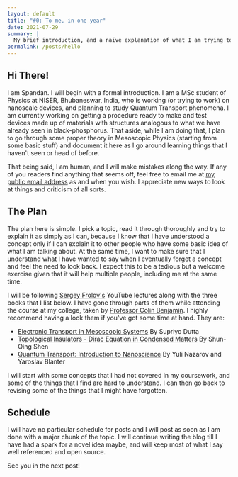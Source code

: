 ```yaml
---
layout: default
title: "#0: To me, in one year"
date: 2021-07-29
summary: |
  My brief introduction, and a naïve explanation of what I am trying to do here.
permalink: /posts/hello
---
```


## Hi There!

I am Spandan. I will begin with a formal introduction. I am a MSc student of Physics at NISER, Bhubaneswar, India, who is working (or trying to work) on nanoscale devices, and planning to study Quantum Transport phenomena. I am currently working on getting a procedure ready to make and test devices made up of materials with structures analogous to what we have already seen in black-phosphorus. That aside, while I am doing that, I plan to go through some proper theory in Mesoscopic Physics (starting from some basic stuff) and document it here as I go around learning things that I haven't seen or head of before.

That being said, I am human, and I will make mistakes along the way. If any of you readers find anything that seems off, feel free to email me at [my public email address](mailto:surelynottrue@gmail.com) as and when you wish. I appreciate new ways to look at things and criticism of all sorts.

## The Plan

The plan here is simple. I pick a topic, read it through thoroughly and try to explain it as simply as I can, because I know that I have understood a concept only if I can explain it to other people who have some basic idea of what I am talking about. At the same time, I want to make sure that I understand what I have wanted to say when I eventually forget a concept and feel the need to look back. I expect this to be a tedious but a welcome exercise given that it will help multiple people, including me at the same time.

I will be following [Sergey Frolov's](https://www.youtube.com/c/SergeyFrolovPhysics/videos) YouTube lectures along with the three books that I list below. I have gone through parts of them while attending the course at my college, taken by [Professor Colin Benjamin](https://www.niser.ac.in/users/colin). I highly recommend having a look them if you've got some time at hand. They are:

- [Electronic Transport in Mesoscopic Systems](https://www.cambridge.org/core/books/electronic-transport-in-mesoscopic-systems/1E55DEF5978AA7B843FF70337C220D8B) By Supriyo Dutta
- [Topological Insulators - Dirac Equation in Condensed Matters](https://www.springer.com/gp/book/9783642328572) By Shun-Qing Shen
- [Quantum Transport: Introduction to Nanoscience](https://books.google.com.sg/books/about/Quantum_Transport.html?id=YNr4OcCExUcC&redir_esc=y) By Yuli Nazarov and Yaroslav Blanter

I will start with some concepts that I had not covered in my coursework, and some of the things that I find are hard to understand. I can then go back to revising some of the things that I might have forgotten.

## Schedule

I will have no particular schedule for posts and I will post as soon as I am done with a major chunk of the topic. I will continue writing the blog till I have had a spark for a novel idea maybe, and will keep most of what I say well referenced and open source. 

See you in the next post!

